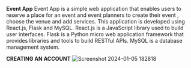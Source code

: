 **Event App**
Event App is a simple web application that enables users to reserve a place for an event and event planners to create their event , choose the venue and add services. 
This application is developed using React.js, Flask and MySQL.
React.js is a JavaScript library used to build user interfaces. Flask is a Python micro web application framework that provides libraries and tools to build RESTful APIs. MySQL is a database management system.

**CREATING AN ACCOUNT**
![Screenshot 2024-01-05 182818](https://github.com/Georgio-Khoury/EventApp/assets/99497326/5767fd80-b580-49e9-b093-61abb25d8e5e)
